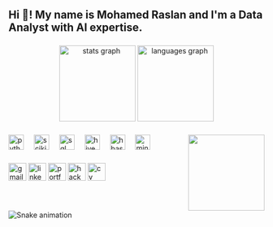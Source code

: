 <h2 align="left">Hi 👋! My name is Mohamed Raslan and I'm a Data Analyst with AI expertise.</h2>

###

<div align="center">
  <img src="https://github-readme-stats.vercel.app/api?username=*YourGitHubUsername*&hide_title=false&hide_rank=false&show_icons=true&include_all_commits=true&count_private=true&disable_animations=false&theme=dracula&locale=en&hide_border=false" height="150" alt="stats graph"  />
  <img src="https://github-readme-stats.vercel.app/api/top-langs?username=*YourGitHubUsername*&locale=en&hide_title=false&layout=compact&card_width=320&langs_count=5&theme=dracula&hide_border=false" height="150" alt="languages graph"  />
</div>

###

<img align="right" height="150" src="https://i.imgflip.com/65efzo.gif"  />

###

<div align="left">
  <img src="https://cdn.jsdelivr.net/gh/devicons/devicon/icons/python/python-original.svg" height="30" alt="python logo"  />
  <img width="12" />
  <img src="https://cdn.jsdelivr.net/gh/devicons/devicon/icons/scikitlearn/scikit-learn-original.svg" height="30" alt="scikit-learn logo"  />
  <img width="12" />
  <img src="https://cdn.jsdelivr.net/gh/devicons/devicon/icons/mysql/mysql-original.svg" height="30" alt="sql logo"  />
  <img width="12" />
  <img src="https://cdn.jsdelivr.net/gh/devicons/devicon/icons/apache/apache-original.svg" height="30" alt="hive logo"  />
  <img width="12" />
  <img src="https://cdn.jsdelivr.net/gh/devicons/devicon/icons/hbase/hbase-original.svg" height="30" alt="hbase logo"  />
  <img width="12" />
  <img src="https://cdn.jsdelivr.net/gh/devicons/devicon/icons/mindspore/mindspore-original.svg" height="30" alt="mindspore logo"  />
</div>

###

<div align="left">
  <img src="https://img.shields.io/static/v1?message=Gmail&logo=gmail&label=&color=D14836&logoColor=white&labelColor=&style=for-the-badge" height="35" alt="gmail logo" onclick="window.location.href='mailto:mohumedraslan@gmail.com'" />
  <img src="https://img.shields.io/static/v1?message=LinkedIn&logo=linkedin&label=&color=0077B5&logoColor=white&labelColor=&style=for-the-badge" height="35" alt="linkedin logo" onclick="window.location.href='https://www.linkedin.com/in/mohumed-raslan/'" />
  <img src="https://img.shields.io/static/v1?message=Portfolio&logo=netlify&label=&color=00C7B7&logoColor=white&labelColor=&style=for-the-badge" height="35" alt="portfolio logo" onclick="window.location.href='https://monumental-torte-167cd4.netlify.app/'" />
  <img src="https://img.shields.io/static/v1?message=HackerRank&logo=hackerrank&label=&color=2EC866&logoColor=white&labelColor=&style=for-the-badge" height="35" alt="hackerrank logo" onclick="window.location.href='https://www.hackerrank.com/profile/moraslan202'" />
  <img src="https://img.shields.io/static/v1?message=CV&logo=googledocs&label=&color=4285F4&logoColor=white&labelColor=&style=for-the-badge" height="35" alt="cv logo" onclick="window.location.href='https://docs.google.com/document/d/15np8iIAtpkZ7xbSzYgU6G0-DTJoDsH-7/edit'" />
</div>

###

<br clear="both">

<img src="https://raw.githubusercontent.com/maurodesouza/maurodesouza/output/snake.svg" alt="Snake animation" />

###
